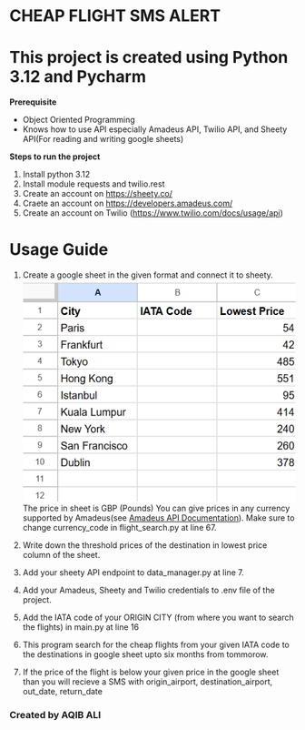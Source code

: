 # CHEAP FLIGHT SMS ALERT
# This project is created using Python 3.12 and Pycharm

**Prerequisite**
- Object Oriented Programming
- Knows how to use API especially Amadeus API,  Twilio API, and Sheety API(For reading and writing google sheets)

**Steps to run the project**
1. Install python 3.12
2. Install module requests and twilio.rest
3. Create an account on https://sheety.co/
4. Craete an account on https://developers.amadeus.com/
5. Create an account on Twilio (https://www.twilio.com/docs/usage/api)

# Usage Guide
1. Create a google sheet in the given format and connect it to sheety.
![Sheet Image](./sheet_screenshot.png)
    The price in sheet is GBP (Pounds)
    You can give prices in any currency supported by Amadeus(see [Amadeus API Documentation](https://developers.amadeus.com/self-service/category/flights/api-doc/flight-offers-search/api-reference)). Make sure to change currency_code in flight_search.py at line 67. 

2. Write down the threshold prices of the destination in lowest price column of the sheet.
3. Add your sheety API endpoint to data_manager.py at line 7.
4. Add your Amadeus, Sheety and Twilio credentials to .env file of the project.
5. Add the IATA code of your ORIGIN CITY (from where you want to search the flights) in main.py at line 16
6. This program search for the cheap flights from your given IATA code to the destinations in google sheet upto six months from tommorow.
7. If the price of the flight is below your given price in the google sheet than you will recieve a SMS with origin_airport, destination_airport, out_date, return_date

### Created by AQIB ALI
